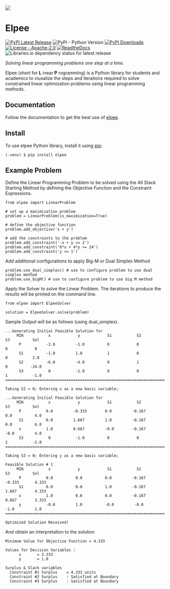 <img src="https://github.com/navindu-ds/elpee/assets/114894532/81c9a74a-435d-4dd7-bef4-e9d88708cffb">

# Elpee

[![PyPI Latest Release](https://img.shields.io/pypi/v/elpee.svg)](https://pypi.org/project/elpee/)  ![PyPI - Python Version](https://img.shields.io/pypi/pyversions/elpee) [![PyPI Downloads](https://img.shields.io/pypi/dm/elpee.svg?label=PyPI%20downloads)](https://pypi.org/project/elpee/) [![License - Apache-2.0](https://img.shields.io/pypi/l/elpee.svg)](https://github.com/navindu-ds/elpee/blob/main/LICENSE) [![ReadtheDocs](https://img.shields.io/readthedocs/elpee)](https://elpee.readthedocs.io/) ![Libraries.io dependency status for latest release](https://img.shields.io/librariesio/release/pypi/elpee)


*Solving linear programming problems one step at a time.*

Elpee (short for **L** inear **P** rogramming) is a Python library for students and academics to viusalize the steps and iterations required to solve constrained linear optimization problems using linear programming methods.

## Documentation

Follow the documentation to get the best use of [elpee](https://elpee.readthedocs.io/).

## Install
To use elpee Python library, install it using [pip](https://pypi.org/project/elpee/):
```
(.venv) $ pip install elpee
```

## Example Problem
Define the Linear Programming Problem to be solved using the All Stack Starting Method by defining the Objective Function and the Constraint Expressions.
```
from elpee import LinearProblem

# set up a maximization problem
problem = LinearProblem(is_maximization=True)

# define the objective function
problem.add_objective('x + y')

# add the constraints to the problem
problem.add_constraint('-x + y <= 2')
problem.add_constraint('6*x + 4*y >= 24')
problem.add_constraint('y >= 1')
```

Add additional configurations to apply Big-M or Dual Simplex Method
```
problem.use_dual_simplex() # use to configure problem to use dual simplex method
problem.use_bigM() # use to configure problem to use big M method
```

Apply the Solver to solve the Linear Problem. The iterations to produce the results will be printed on the command line.
```
from elpee import ElpeeSolver

solution = ElpeeSolver.solve(problem)
```
Sample Output will be as follows (using dual_simplex).
```
...Generating Initial Feasible Solution for
     MIN           x            y            S1           S2           S3          Sol
      P           -1.0         -1.0          0            0            0            0
      S1          -1.0         1.0           1            0            0           2.0
      S2          -6.0         -4.0          0            1            0          -24.0
      S3           0           -1.0          0            0            1           -1.0
===========================================================================================

Taking S2 = 0; Entering x as a new basic variable;

...Generating Initial Feasible Solution for
     MIN           x            y            S1           S2           S3          Sol
      P           0.0         -0.333        0.0         -0.167        0.0          4.0
      S1          0.0         1.667         1.0         -0.167        0.0          6.0
      x           1.0         0.667         -0.0        -0.167        -0.0         4.0
      S3           0           -1.0          0            0            1           -1.0
===========================================================================================

Taking S3 = 0; Entering y as a new basic variable;

Feasible Solution # 1
     MIN           x            y            S1           S2           S3          Sol
      P           0.0          0.0          0.0         -0.167       -0.333       4.333
      S1          0.0          0.0          1.0         -0.167       1.667        4.333
      x           1.0          0.0          0.0         -0.167       0.667        3.333
      y           -0.0         1.0          -0.0         -0.0         -1.0         1.0
===========================================================================================

Optimized Solution Received!
```
And obtain an interpretation to the solution
```
Minimum Value for Objective Function = 4.333

Values for Decision Variables :
      x       = 3.333
      y       = 1.0

Surplus & Slack variables
  Constraint #1 Surplus    = 4.333 units
  Constraint #2 Surplus    : Satisfied at Boundary
  Constraint #3 Surplus    : Satisfied at Boundary
```

